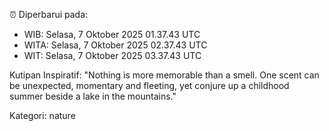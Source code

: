 ⏰ Diperbarui pada:
- WIB: Selasa, 7 Oktober 2025 01.37.43 UTC
- WITA: Selasa, 7 Oktober 2025 02.37.43 UTC
- WIT: Selasa, 7 Oktober 2025 03.37.43 UTC

Kutipan Inspiratif:
"Nothing is more memorable than a smell. One scent can be unexpected, momentary and fleeting, yet conjure up a childhood summer beside a lake in the mountains."


Kategori: nature

